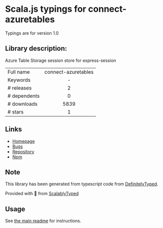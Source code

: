 
# Scala.js typings for connect-azuretables

Typings are for version 1.0

## Library description:
Azure Table Storage session store for express-session

|                    |                 |
| ------------------ | :-------------: |
| Full name          | connect-azuretables |
| Keywords           | - |
| # releases         | 2 |
| # dependents       | 0 |
| # downloads        | 5839 |
| # stars            | 1 |

## Links
- [Homepage](https://github.com/mike-goodwin/connect-azuretables)
- [Bugs](https://github.com/mike-goodwin/connect-azuretables/issues)
- [Repository](https://github.com/mike-goodwin/connect-azuretables)
- [Npm](https://www.npmjs.com/package/connect-azuretables)
    


## Note
This library has been generated from typescript code from [DefinitelyTyped](https://definitelytyped.org).

Provided with :purple_heart: from [ScalablyTyped](https://github.com/oyvindberg/ScalablyTyped)

## Usage
See [the main readme](../../readme.md) for instructions.


